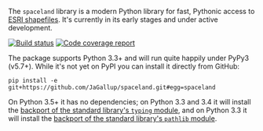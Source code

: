The `spaceland` library is a modern Python library for fast, Pythonic access to [ESRI shapefiles][shp]. It's currently in its early stages and under active development.

[![Build status][tci]][tcl]
[![Code coverage report][cci]][ccl]

The package supports Python 3.3+ and will run quite happily under PyPy3 (v5.7+). While it's not yet on PyPI you can install it directly from GitHub:

    pip install -e git+https://github.com/JaGallup/spaceland.git#egg=spaceland

 On Python 3.5+ it has no dependencies; on Python 3.3 and 3.4 it will install the [backport of the standard library's `typing` module][tbp], and on Python 3.3 it will install the [backport of the standard library's `pathlib` module][pbp].


[tci]: https://travis-ci.org/JaGallup/spaceland.svg?branch=master
[tcl]: https://travis-ci.org/JaGallup/spaceland
[cci]: https://codecov.io/gh/JaGallup/spaceland/branch/master/graph/badge.svg
[ccl]: https://codecov.io/gh/JaGallup/spaceland
[shp]: http://www.esri.com/library/whitepapers/pdfs/shapefile.pdf
[tbp]: https://pypi.python.org/pypi/typing
[pbp]: https://pypi.python.org/pypi/pathlib
